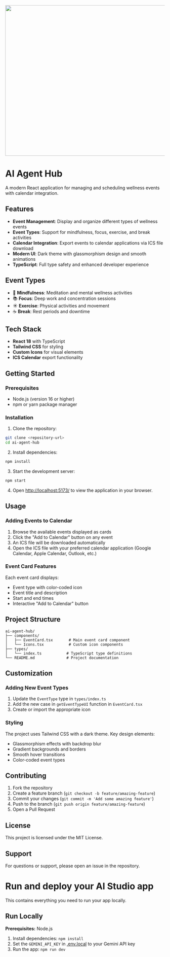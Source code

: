<div align="center">
<img width="1200" height="475" alt="GHBanner" src="https://github.com/user-attachments/assets/0aa67016-6eaf-458a-adb2-6e31a0763ed6" />
</div>

# AI Agent Hub

A modern React application for managing and scheduling wellness events with calendar integration.

## Features

- **Event Management**: Display and organize different types of wellness events
- **Event Types**: Support for mindfulness, focus, exercise, and break activities
- **Calendar Integration**: Export events to calendar applications via ICS file download
- **Modern UI**: Dark theme with glassmorphism design and smooth animations
- **TypeScript**: Full type safety and enhanced developer experience

## Event Types

- 🧠 **Mindfulness**: Meditation and mental wellness activities
- 📚 **Focus**: Deep work and concentration sessions
- ☀️ **Exercise**: Physical activities and movement
- ☕ **Break**: Rest periods and downtime

## Tech Stack

- **React 18** with TypeScript
- **Tailwind CSS** for styling
- **Custom Icons** for visual elements
- **ICS Calendar** export functionality

## Getting Started

### Prerequisites

- Node.js (version 16 or higher)
- npm or yarn package manager

### Installation

1. Clone the repository:
```bash
git clone <repository-url>
cd ai-agent-hub
```

2. Install dependencies:
```bash
npm install
```

3. Start the development server:
```bash
npm start
```

4. Open [http://localhost:5173/](http://localhost:5173) to view the application in your browser.

## Usage

### Adding Events to Calendar

1. Browse the available events displayed as cards
2. Click the "Add to Calendar" button on any event
3. An ICS file will be downloaded automatically
4. Open the ICS file with your preferred calendar application (Google Calendar, Apple Calendar, Outlook, etc.)

### Event Card Features

Each event card displays:
- Event type with color-coded icon
- Event title and description
- Start and end times
- Interactive "Add to Calendar" button

## Project Structure

```
ai-agent-hub/
├── components/
│   ├── EventCard.tsx       # Main event card component
│   └── Icons.tsx           # Custom icon components
├── types/
│   └── index.ts           # TypeScript type definitions
└── README.md              # Project documentation
```

## Customization

### Adding New Event Types

1. Update the `EventType` type in `types/index.ts`
2. Add the new case in `getEventTypeUI` function in `EventCard.tsx`
3. Create or import the appropriate icon

### Styling

The project uses Tailwind CSS with a dark theme. Key design elements:
- Glassmorphism effects with backdrop blur
- Gradient backgrounds and borders
- Smooth hover transitions
- Color-coded event types

## Contributing

1. Fork the repository
2. Create a feature branch (`git checkout -b feature/amazing-feature`)
3. Commit your changes (`git commit -m 'Add some amazing feature'`)
4. Push to the branch (`git push origin feature/amazing-feature`)
5. Open a Pull Request

## License

This project is licensed under the MIT License.

## Support

For questions or support, please open an issue in the repository.

# Run and deploy your AI Studio app

This contains everything you need to run your app locally.

## Run Locally

**Prerequisites:**  Node.js


1. Install dependencies:
   `npm install`
2. Set the `GEMINI_API_KEY` in [.env.local](.env.local) to your Gemini API key
3. Run the app:
   `npm run dev`
